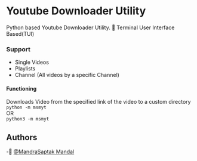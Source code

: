 # Youtube Downloader Utility 

Python based Youtube Downloader Utility. 🧰
Terminal User Interface Based(TUI)

### Support
- Single Videos
- Playlists
- Channel (All videos by a specific Channel)

#### Functioning
Downloads Video from the specified link of the video to a custom directory 
  ```python -m msmyt``` <br />
  OR <br />
  ```python3 -m msmyt``` <br />
  
  

## Authors

-🤗 [@MandraSaptak Mandal](https://www.github.com/MSM74588)
